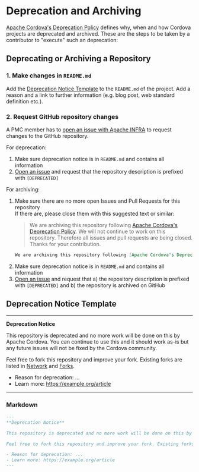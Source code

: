 # Deprecation and Archiving

[Apache Cordova's Deprecation Policy](https://cordova.apache.org/deprecation_policy.html) defines why, when and how Cordova projects are deprecated and archived. These are the steps to be taken by a contributor to "execute" such an deprecation:

## Deprecating or Archiving a Repository

### 1. Make changes in `README.md`

Add the [Deprecation Notice Template](#deprecation-notice-template) to the `README.md` of the project. Add a reason and a link to further information (e.g. blog post, web standard definition etc.).

### 2. Request GitHub repository changes

A PMC member has to [open an issue with Apache INFRA](https://issues.apache.org/jira/browse/INFRA) to request changes to the GitHub repository.

For deprecation:

1. Make sure deprecation notice is in `README.md` and contains all information
1. [Open an issue](https://issues.apache.org/jira/browse/INFRA) and request that the repository description is prefixed with `[DEPRECATED]`

For archiving:

1. Make sure there are no more open Issues and Pull Requests for this repository  
   If there are, please close them with this suggested text or similar:
   > We are archiving this repository following [Apache Cordova's Deprecation Policy](https://cordova.apache.org/deprecation_policy.html). We will not continue to work on this repository. Therefore all issues and pull requests are being closed. Thanks for your contribution.
   ```markdown
   We are archiving this repository following [Apache Cordova's Deprecation Policy](https://cordova.apache.org/deprecation_policy.html). We will not continue to work on this repository. Therefore all issues and pull requests are being closed. Thanks for your contribution.
   ```
1. Make sure deprecation notice is in `README.md` and contains all information
1. [Open an issue](https://issues.apache.org/jira/browse/INFRA) and request that a) the repository description is prefixed with `[DEPRECATED]` and b) the repository is archived on GitHub

## Deprecation Notice Template

---
**Deprecation Notice**

This repository is deprecated and no more work will be done on this by Apache Cordova. You can continue to use this and it should work as-is but any future issues will not be fixed by the Cordova community.

Feel free to fork this repository and improve your fork. Existing forks are listed in [Network](network) and [Forks](network/members).

- Reason for deprecation: ...
- Learn more: https://example.org/article
---

### Markdown

```markdown
---
**Deprecation Notice**

This repository is deprecated and no more work will be done on this by Apache Cordova. You can continue to use this and it should work as-is but any future issues will not be fixed by the Cordova community.

Feel free to fork this repository and improve your fork. Existing forks are listed in [Network](network) and [Forks](network/members).

- Reason for deprecation: ...
- Learn more: https://example.org/article
---
```
